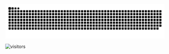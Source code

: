 <picture>
  <source media="(prefers-color-scheme: dark)" srcset="https://raw.githubusercontent.com/MaximeVernusset/MaximeVernusset/output/github-contribution-grid-snake-dark.svg">
  <source media="(prefers-color-scheme: light)" srcset="https://raw.githubusercontent.com/MaximeVernusset/MaximeVernusset/output/github-contribution-grid-snake.svg">
  <img alt="github contribution grid snake animation" src="https://raw.githubusercontent.com/MaximeVernusset/MaximeVernusset/output/github-contribution-grid-snake.svg">
</picture>
<!-- ![github contribution grid snake animation](https://raw.githubusercontent.com/MaximeVernusset/MaximeVernusset/output/github-contribution-grid-snake-dark.svg) -->

![visitors](https://visitor-badge.laobi.icu/badge?page_id=MaximeVernusset.MaximeVernusset)
